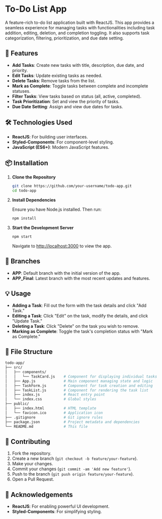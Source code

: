 # To-Do List App

A feature-rich to-do list application built with ReactJS. This app provides a seamless experience for managing tasks with functionalities including task addition, editing, deletion, and completion toggling. It also supports task categorization, filtering, prioritization, and due date setting.

## 🚀 Features

- **Add Tasks**: Create new tasks with title, description, due date, and priority.
- **Edit Tasks**: Update existing tasks as needed.
- **Delete Tasks**: Remove tasks from the list.
- **Mark as Complete**: Toggle tasks between complete and incomplete statuses.
- **Filter Tasks**: View tasks based on status (all, active, completed).
- **Task Prioritization**: Set and view the priority of tasks.
- **Due Date Setting**: Assign and view due dates for tasks.

## 🛠 Technologies Used

- **ReactJS**: For building user interfaces.
- **Styled-Components**: For component-level styling.
- **JavaScript (ES6+)**: Modern JavaScript features.

## 📦 Installation

1. **Clone the Repository**

    ```bash
    git clone https://github.com/your-username/todo-app.git
    cd todo-app
    ```

2. **Install Dependencies**

    Ensure you have Node.js installed. Then run:

    ```bash
    npm install
    ```

3. **Start the Development Server**

    ```bash
    npm start
    ```

    Navigate to [http://localhost:3000](http://localhost:3000) to view the app.

## 🌿 Branches

- **APP**: Default branch with the initial version of the app.
- **APP_Final**: Latest branch with the most recent updates and features.

## 💡 Usage

- **Adding a Task**: Fill out the form with the task details and click "Add Task."
- **Editing a Task**: Click "Edit" on the task, modify the details, and click "Update Task."
- **Deleting a Task**: Click "Delete" on the task you wish to remove.
- **Marking as Complete**: Toggle the task's completion status with "Mark as Complete."

## 📂 File Structure

```bash
todo-app/
├── src/
│   ├── components/
│   │   └── TaskCard.js    # Component for displaying individual tasks
│   ├── App.js             # Main component managing state and logic
│   ├── TaskForm.js        # Component for task creation and editing
│   ├── TaskList.js        # Component for rendering the task list
│   ├── index.js           # React entry point
│   └── index.css          # Global styles
├── public/
│   ├── index.html         # HTML template
│   └── favicon.ico        # Application icon
├── .gitignore             # Git ignore rules
├── package.json           # Project metadata and dependencies
└── README.md              # This file
```

## 🤝 Contributing

1. Fork the repository.
2. Create a new branch (`git checkout -b feature/your-feature`).
3. Make your changes.
4. Commit your changes (`git commit -am 'Add new feature'`).
5. Push to the branch (`git push origin feature/your-feature`).
6. Open a Pull Request.

## 🙏 Acknowledgements

- **ReactJS**: For enabling powerful UI development.
- **Styled-Components**: For simplifying styling.
